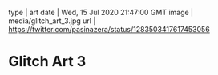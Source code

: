 type | art
date | Wed, 15 Jul 2020 21:47:00 GMT
image | media/glitch_art_3.jpg
url | https://twitter.com/pasinazera/status/1283503417617453056

# Glitch Art 3
